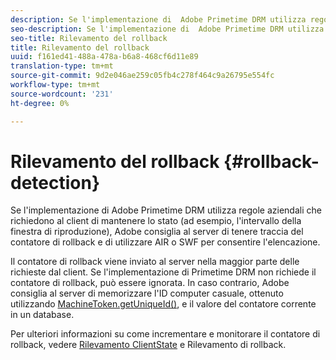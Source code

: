 ```yaml
---
description: Se l'implementazione di  Adobe Primetime DRM utilizza regole aziendali che richiedono al client di mantenere lo stato (ad esempio, l'intervallo della finestra di riproduzione),  Adobe consiglia al server di tenere traccia del contatore di rollback e di utilizzare AIR o SWF per consentire l'elencazione.
seo-description: Se l'implementazione di  Adobe Primetime DRM utilizza regole aziendali che richiedono al client di mantenere lo stato (ad esempio, l'intervallo della finestra di riproduzione),  Adobe consiglia al server di tenere traccia del contatore di rollback e di utilizzare AIR o SWF per consentire l'elencazione.
seo-title: Rilevamento del rollback
title: Rilevamento del rollback
uuid: f161ed41-488a-478a-b6a8-468cf6d11e89
translation-type: tm+mt
source-git-commit: 9d2e046ae259c05fb4c278f464c9a26795e554fc
workflow-type: tm+mt
source-wordcount: '231'
ht-degree: 0%

---
```



# Rilevamento del rollback {#rollback-detection}

Se l&#39;implementazione di  Adobe Primetime DRM utilizza regole aziendali che richiedono al client di mantenere lo stato (ad esempio, l&#39;intervallo della finestra di riproduzione),  Adobe consiglia al server di tenere traccia del contatore di rollback e di utilizzare AIR o SWF per consentire l&#39;elencazione.

Il contatore di rollback viene inviato al server nella maggior parte delle richieste dal client. Se l&#39;implementazione di Primetime DRM non richiede il contatore di rollback, può essere ignorata. In caso contrario,  Adobe consiglia al server di memorizzare l&#39;ID computer casuale, ottenuto utilizzando [MachineToken.getUniqueId()](https://help.adobe.com/en_US/primetime/api/drm-apis/server/javadocs-flashaccess-pro/com/adobe/flashaccess/sdk/cert/MachineId.html#getUniqueId()), e il valore del contatore corrente in un database.

Per ulteriori informazioni su come incrementare e monitorare il contatore di rollback, vedere [Rilevamento ClientState](https://help.adobe.com/en_US/primetime/api/drm-apis/server/javadocs-flashaccess-pro/com/adobe/flashaccess/sdk/protocol/ClientState.html) e Rilevamento di rollback.